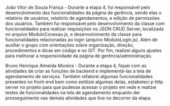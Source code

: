 João Vítor de Souza França - Durante a etapa 4, fui responsável pelo desenvolvimento das funcionalidades da página de gerência,
sendo elas o relatório de usuários, relatório de agendamentos, e edição de permissões dos usuários. Também fui responsável pelo desenvolvimento da classe com funcionalidades para realizar requisições no JSON CRUD Server, localizada no arquivo ModuloConexao.js, e desenvolvimento da classe para funcionalidades relacionadas ao login (arquivo ModuloLogin.js). Além de auxiliar o grupo com orientações sobre organização, direção, procedimentos e dicas em código e no GIT. Por fim, realizei alguns ajustes para melhorar a responsividade da página de gerência/administração.

Bruno Henrique Almeida Moreira - Durante a etapa 4, fiquei com as atividades de criar as funções de backend e implementá-las a tela de agendamento de serviços. Também refatorei algumas funcionalidades presentes no front-end bem como estilizei algumas delas, estabeleci p http server no projeto para que pudesse acessar o projeto em rede e realizei testes de funcionalidades na tela de agendamento enquanto dei prosseguimento nas demais atividades que tive no decorrer da etapa.